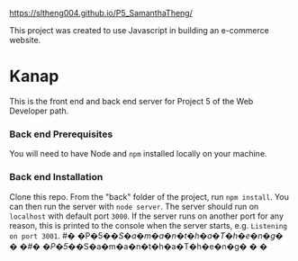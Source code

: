 https://sltheng004.github.io/P5_SamanthaTheng/

This project was created to use Javascript in building an e-commerce website. 

# Kanap #

This is the front end and back end server for Project 5 of the Web Developer path.

### Back end Prerequisites ###

You will need to have Node and `npm` installed locally on your machine.

### Back end Installation ###

Clone this repo. From the "back" folder of the project, run `npm install`. You 
can then run the server with `node server`. 
The server should run on `localhost` with default port `3000`. If the
server runs on another port for any reason, this is printed to the
console when the server starts, e.g. `Listening on port 3001`.
#� �P�5�_�S�a�m�a�n�t�h�a�T�h�e�n�g�
�
�#� �P�5�_�S�a�m�a�n�t�h�a�T�h�e�n�g�
�
�
